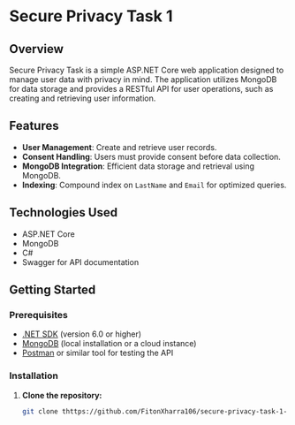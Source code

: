 # Secure Privacy Task 1

## Overview
Secure Privacy Task is a simple ASP.NET Core web application designed to manage user data with privacy in mind. The application utilizes MongoDB for data storage and provides a RESTful API for user operations, such as creating and retrieving user information.

## Features
- **User Management**: Create and retrieve user records.
- **Consent Handling**: Users must provide consent before data collection.
- **MongoDB Integration**: Efficient data storage and retrieval using MongoDB.
- **Indexing**: Compound index on `LastName` and `Email` for optimized queries.

## Technologies Used
- ASP.NET Core
- MongoDB
- C#
- Swagger for API documentation

## Getting Started

### Prerequisites
- [.NET SDK](https://dotnet.microsoft.com/download) (version 6.0 or higher)
- [MongoDB](https://www.mongodb.com/try/download/community) (local installation or a cloud instance)
- [Postman](https://www.postman.com/) or similar tool for testing the API

### Installation

1. **Clone the repository:**
   ```bash
   git clone thttps://github.com/FitonXharra106/secure-privacy-task-1-server.git
